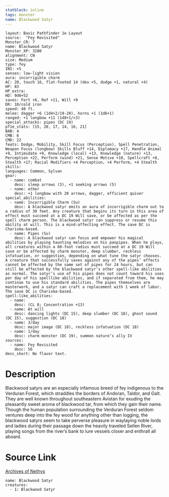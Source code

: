```yaml
---
statblock: inline
tags: monster
name: Blackwood Satyr
---
```

```statblock
layout: Basic Pathfinder 1e Layout
source:  "Fey Revisited"
Monster_CR: 7
name: Blackwood Satyr
Monster_XP: 3200
alignment: CN
size: Medium
type: fey
INI: +5
senses: low-light vision
aura: incorrigible charm
AC: 20, touch 16, flat-footed 14 (dex +5, dodge +1, natural +4)
HP: 83
HP_extra: 
HD: 9d6+52
saves: Fort +6, Ref +11, Will +9
DR: 10/cold iron
speed: 40 ft.
melee: dagger +6 (1d4+2/19-20), horns +1 (1d6+1)
ranged: +1 longbow +11 (1d8+1/×3)
special_attacks: pipes (DC 19)
pf1e_stats: [15, 20, 17, 14, 16, 21]
BAB: 4
CMB: 6
CMD: 22
feats: Dodge, Mobility, Skill Focus (Perception), Spell Penetration, Weapon Focus (longbow) Skills Bluff +14, Diplomacy +17, Handle Animal +9, Intimidate +9, Knowledge (local) +13, Knowledge (nature) +13, Perception +22, Perform (wind) +21, Sense Motive +10, Spellcraft +8, Stealth +17; Racial Modifiers +4 Perception, +4 Perform, +4 Stealth
skills: 
languages: Common, Sylvan
gear:
  - name: combat
    desc: sleep arrows (3), +1 seeking arrows (5)
  - name: other
    desc: +1 longbow with 20 arrows, dagger, efficient quiver
special_abilities:
  - name: Incorrigible Charm (Su)
    desc: A blackwood satyr emits an aura of incorrigible charm out to a radius of 30 feet. Any creature that begins its turn in this area of effect must succeed at a DC 19 Will save, or be affected as per the spell charm person. The blackwood satyr can suppress or resume this ability at will. This is a mind-affecting effect. The save DC is Charisma-based.
  - name: Pipes (Su)
    desc: A blackwood satyr can focus and empower his magical abilities by playing haunting melodies on his panpipes. When he plays, all creatures within a 60-foot radius must succeed at a DC 19 Will save or be affected by charm monster, deep slumber, reckless infatuation, or suggestion, depending on what tune the satyr chooses. A creature that successfully saves against any of the pipes’ effects cannot be affected by the same set of pipes for 24 hours, but can still be affected by the blackwood satyr’s other spell-like abilities as normal. The satyr’s use of his pipes does not count toward his uses per day of his spelllike abilities, and if separated from them, he may continue to use his standard abilities. The pipes themselves are masterwork, and a satyr can craft a replacement with 1 week of labor. The save DC is Charisma-based.
spell-like_abilities:
  - name:
    desc: (CL 8; Concentration +13)
  - name: At will
    desc: dancing lights (DC 15), deep slumber (DC 18), ghost sound (DC 15), suggestion (DC 18)
  - name: 3/day
    desc: major image (DC 18), reckless infatuation (DC 18)
  - name: 1/day
    desc: charm monster (DC 19), summon nature’s ally IV
sources:
  - name: Fey Revisited
    desc: 56
desc_short: No flavor text. 
```
# Description
Blackwood satyrs are an especially infamous breed of fey indigenous to the Verduran Forest, which straddles the borders of Andoran, Taldor, and Galt. They are well known throughout southeastern Avistan for exuding the pleasantly sweet aroma of blackwood tar, from which they gain their name. Though the human population surrounding the Verduran Forest seldom ventures deep into the fey wood for anything other than logging, the blackwood satyrs seem to take perverse pleasure in waylaying noble lords and ladies during their passage down the heavily traveled Sellen River, playing songs from the river’s bank to lure vessels closer and enthrall all aboard.
# Source Link
[Archives of Nethys](https://aonprd.com/MonsterDisplay.aspx?ItemName=Blackwood%20Satyr)
```encounter-table
name: Blackwood Satyr
creatures:
  - 1: Blackwood Satyr
```
